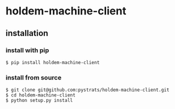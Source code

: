 # holdem-machine-client

## installation
### install with pip
```
$ pip install holdem-machine-client
```
### install from source
```
$ git clone git@github.com:pystrats/holdem-machine-client.git
$ cd holdem-machine-client
$ python setup.py install
```